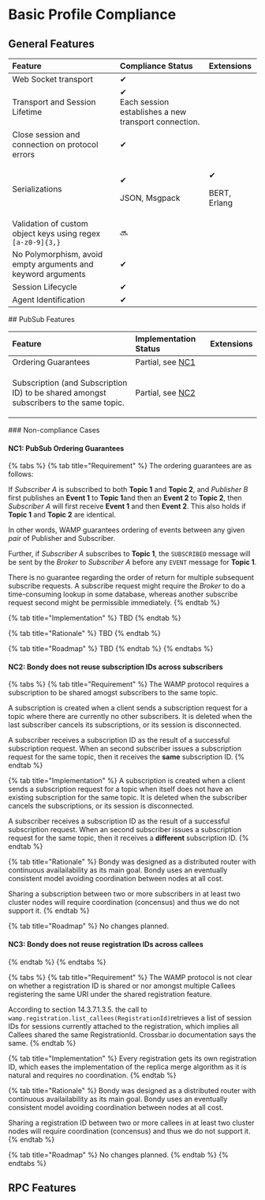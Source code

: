 # Basic Profile Compliance

## General Features

<table>
  <thead>
    <tr>
      <th style="text-align:left">Feature</th>
      <th style="text-align:left">Compliance Status</th>
      <th style="text-align:left">Extensions</th>
    </tr>
  </thead>
  <tbody>
    <tr>
      <td style="text-align:left">Web Socket transport</td>
      <td style="text-align:left">&#x2714;</td>
      <td style="text-align:left"></td>
    </tr>
    <tr>
      <td style="text-align:left">Transport and Session Lifetime</td>
      <td style="text-align:left">&#x2714;
        <br />Each session establishes a new transport connection.</td>
      <td style="text-align:left"></td>
    </tr>
    <tr>
      <td style="text-align:left">Close session and connection on protocol errors</td>
      <td style="text-align:left">&#x2714;</td>
      <td style="text-align:left"></td>
    </tr>
    <tr>
      <td style="text-align:left">Serializations</td>
      <td style="text-align:left">
        <p>&#x2714;</p>
        <p>JSON, Msgpack</p>
      </td>
      <td style="text-align:left">
        <p>&#x2714;</p>
        <p>BERT, Erlang</p>
      </td>
    </tr>
    <tr>
      <td style="text-align:left">Validation of custom object keys using regex <code>[a-z0-9]{3,}</code>
      </td>
      <td style="text-align:left">&#x1F51C;</td>
      <td style="text-align:left"></td>
    </tr>
    <tr>
      <td style="text-align:left">No Polymorphism, avoid empty arguments and keyword arguments</td>
      <td style="text-align:left">&#x2714;</td>
      <td style="text-align:left"></td>
    </tr>
    <tr>
      <td style="text-align:left">Session Lifecycle</td>
      <td style="text-align:left">&#x2714;</td>
      <td style="text-align:left"></td>
    </tr>
    <tr>
      <td style="text-align:left">Agent Identification</td>
      <td style="text-align:left">&#x2714;</td>
      <td style="text-align:left"></td>
    </tr>
  </tbody>
</table>## PubSub Features

<table>
  <thead>
    <tr>
      <th style="text-align:left">Feature</th>
      <th style="text-align:left">Implementation Status</th>
      <th style="text-align:left">Extensions</th>
    </tr>
  </thead>
  <tbody>
    <tr>
      <td style="text-align:left">Ordering Guarantees</td>
      <td style="text-align:left">Partial, see <a href="basic-profile-compliance.md#nc-1-pubsub-ordering-guarantees">NC1</a>
      </td>
      <td style="text-align:left"></td>
    </tr>
    <tr>
      <td style="text-align:left">
        <p></p>
        <p>Subscription (and Subscription ID) to be shared amongst subscribers to
          the same topic.</p>
      </td>
      <td style="text-align:left">Partial, see <a href="basic-profile-compliance.md#nc-2-bondy-does-not-reuse-subscription-ids-across-subscribers">NC2</a>
      </td>
      <td style="text-align:left"></td>
    </tr>
  </tbody>
</table>### Non-compliance Cases

#### NC1: PubSub Ordering Guarantees

{% tabs %}
{% tab title="Requirement" %}
The ordering guarantees are as follows:

If _Subscriber A_ is subscribed to both **Topic 1** and **Topic 2**, and _Publisher B_ first publishes an **Event 1** to **Topic 1**and then an **Event 2** to **Topic 2**, then _Subscriber A_ will first receive **Event 1** and then **Event 2**. This also holds if **Topic 1** and **Topic 2** are identical.

In other words, WAMP guarantees ordering of events between any given _pair_ of Publisher and Subscriber.

Further, if _Subscriber A_ subscribes to **Topic 1**, the `SUBSCRIBED` message will be sent by the _Broker_ to _Subscriber A_ before any `EVENT` message for **Topic 1**.

There is no guarantee regarding the order of return for multiple subsequent subscribe requests. A subscribe request might require the _Broker_ to do a time-consuming lookup in some database, whereas another subscribe request second might be permissible immediately.
{% endtab %}

{% tab title="Implementation" %}
TBD
{% endtab %}

{% tab title="Rationale" %}
TBD
{% endtab %}

{% tab title="Roadmap" %}
TBD
{% endtab %}
{% endtabs %}

#### NC2: Bondy does not reuse subscription IDs across subscribers

{% tabs %}
{% tab title="Requirement" %}
The WAMP protocol requires a subscription to be shared amogst subscribers to the same topic. 

A subscription is created when a client sends a subscription request for a topic where there are currently no other subscribers. It is deleted when the last subscriber cancels its subscriptions, or its session is disconnected.

A subscriber receives a subscription ID as the result of a successful subscription request. When an second subscriber issues a subscription request for the same topic, then it receives the **same** subscription ID.
{% endtab %}

{% tab title="Implementation" %}
A subscription is created when a client sends a subscription request for a topic when itself does not have an existing subscription for the same topic. It is deleted when the  subscriber cancels the subscriptions, or its session is disconnected.

A subscriber receives a subscription ID as the result of a successful subscription request. When an second subscriber issues a subscription request for the same topic, then it receives a **different** subscription ID.
{% endtab %}

{% tab title="Rationale" %}
Bondy was designed as a distributed router with continuous availailability as its main goal. Bondy uses an eventually consistent model avoiding coordination between nodes at all cost.

Sharing a subscription between two or more subscribers in at least two cluster nodes will require coordination \(concensus\) and thus we do not support it.
{% endtab %}

{% tab title="Roadmap" %}
No changes planned.

#### NC3: Bondy does not reuse registration IDs across callees
{% endtab %}
{% endtabs %}

{% tabs %}
{% tab title="Requirement" %}
The WAMP protocol is not clear on whether a registration ID is shared or nor amongst multiple Callees registering the same URI under the shared registration feature.

According to section 14.3.7.1.3.5. the call to `wamp.registration.list_callees(RegistrationId)`retrieves a list of session IDs for sessions currently attached to the registration, which implies all Callees shared the same RegistrationId. Crossbar.io documentation says the same.
{% endtab %}

{% tab title="Implementation" %}
Every registration gets its own registration ID, which eases the implementation of the replica merge algorithm as it is natural and requires no coordination.
{% endtab %}

{% tab title="Rationale" %}
Bondy was designed as a distributed router with continuous availailability as its main goal. Bondy uses an eventually consistent model avoiding coordination between nodes at all cost.

Sharing a registration ID between two or more callees in at least two cluster nodes will require coordination \(concensus\) and thus we do not support it.
{% endtab %}

{% tab title="Roadmap" %}
No changes planned.
{% endtab %}
{% endtabs %}

## RPC Features



